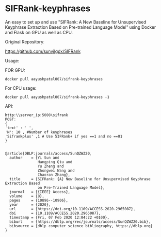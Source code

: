 # SIFRank-keyphrases
An easy to set up and use  "SIFRank: A New Baseline for Unsupervised Keyphrase Extraction Based on Pre-trained Language Model" using Docker and Flask on GPU as well as CPU.

Original Repository:

https://github.com/sunyilgdx/SIFRank

Usage:

FOR GPU:

```
docker pull aayushpatel007/sifrank-keyphrases

```

For CPU usage:

```
docker pull aayushpatel007/sifrank-keyphrases -1 

```

API:

```
http:\\server_ip:5000\sifrank
POST:
{
'text' : ' ',
'N': 10 , #Number of keyphrases
'Sifrankplus' ,1 # Use SIFRank+ if yes ==1 and no ==01
}
```

```

@article{DBLP:journals/access/SunQZWZ20,
  author    = {Yi Sun and
               Hangping Qiu and
               Yu Zheng and
               Zhongwei Wang and
               Chaoran Zhang},
  title     = {SIFRank: {A} New Baseline for Unsupervised Keyphrase Extraction Based
               on Pre-Trained Language Model},
  journal   = {{IEEE} Access},
  volume    = {8},
  pages     = {10896--10906},
  year      = {2020},
  url       = {https://doi.org/10.1109/ACCESS.2020.2965087},
  doi       = {10.1109/ACCESS.2020.2965087},
  timestamp = {Fri, 07 Feb 2020 12:04:22 +0100},
  biburl    = {https://dblp.org/rec/journals/access/SunQZWZ20.bib},
  bibsource = {dblp computer science bibliography, https://dblp.org}
}

```
